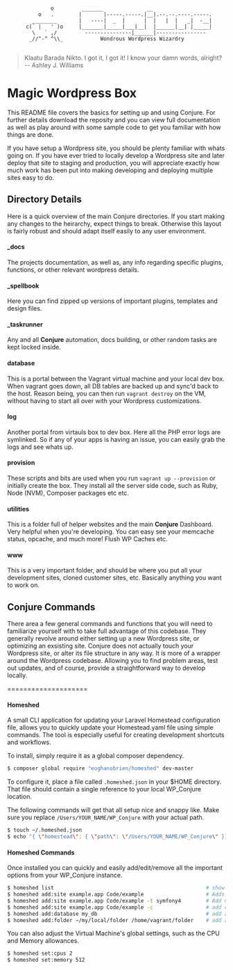 ```    

              o         _______              __
          o   .        |       |-----.-----.|__|.--.--.----.-----.
        ________       |   ----|  _  |      |  |   |  |   _|  -__|
      c(` |   ' )o     |_______|_____|___|__|  |______|__| |_____|
        \   ` ,/         ---------------|______|----------------
       _//^-^ ^\\_            Wondrous Wordpress Wizardry
      
```

>  Klaatu Barada Nikto. I got it, I got it! I know your damn words, alright?
>     -- Ashley J. Williams

# Magic Wordpress Box
This README file covers the basics for setting up and using Conjure. For further details download the reposity and you can view full documentation as well as play around with some sample code to get you familiar with how things are done. 

If you have setup a Wordpress site, you should be plenty familiar with whats going on. If you have ever tried to locally develop a Wordpress site and later deploy that site to staging and production, you will appreciate exactly how much work has been put into making developing and deploying multiple sites easy to do.

## Directory Details
Here is a quick overview of the main Conjure directories. If you start making any changes to the heirarchy, expect things to break. 
Otherwise this layout is fairly robust and should adapt itself easily to any user environment. 

#### _docs
The projects documentation, as well as, any info regarding specific plugins, functions, or other relevant wordpress details.

#### _spellbook
Here you can find zipped up versions of important plugins, templates and design files.

#### _taskrunner
Any and all **Conjure** automation, docs building, or other random tasks are kept locked inside.

#### database
This is a portal between the Vagrant virtual machine and your local dev box. When vagrant goes down, all DB tables are backed up and sync'd back to the host.
Reason being, you can then run `vagrant destroy` on the VM, without having to start all over with your Wordpress customizations.

#### log
Another portal from virtauls box to dev box. Here all the PHP error logs are symlinked. So if any of your apps is having an issue, you can easily grab the logs and see whats up.

#### provision
These scripts and bits are used when you run `vagrant up --provision` or initially create the box. They install all the server side code, such as Ruby, Node (NVM), Composer packages etc etc.

#### utilities
This is a folder full of helper websites and the main **Conjure** Dashboard. Very helpful when you're developing. You can easy see your memcache status, opcache, and much more! Flush WP Caches etc.

#### www
This is a very important folder, and should be where you put all your development sites, cloned customer sites, etc. Basically anything you want to work on.


## Conjure Commands
There area a few general commands and functions that you will need to familiarize yourself with to take full advantage of this codebase. They generally revolve around either setting up a new Wordpress site, or optimizing an exsisting site. Conjure does not actually touch your Wordpress site, or alter its file structure in any way. It is more of a wrapper around the Wordpress codebase. Allowing you to find problem areas, test out updates, and of course, provide a straightforward way to develop locally. 






====================

#### Homeshed
A small CLI application for updating your Laravel Homestead configuration file, allows you to quickly update your Homestead.yaml file using simple commands. The tool is especially useful for creating development shortcuts and workflows.

To install, simply require it as a global composer dependency.
```bash
$ composer global require "eoghanobrien/homeshed" dev-master
```

To configure it, place a file called `.homeshed.json` in your $HOME directory. That file should contain a single reference to your local WP_Conjure location. 

The following commands will get that all setup nice and snappy like. Make sure you replace `/Users/YOUR_NAME/WP_Conjure` with your actual path.
```bash
$ touch ~/.homeshed.json
$ echo "{ \"homestead\": { \"path\": \"/Users/YOUR_NAME/WP_Conjure\" }}" | ~/.homeshed.json
```

#### Homeshed Commands
Once installed you can quickly and easily add/edit/remove all the important options from your WP_Conjure instance.
```bash
$ homeshed list                                                 # show all commands
$ homeshed add:site example.app Code/example                    # Adds a new site or updates an existing site
$ homeshed add:site example.app Code/example -t symfony4        # Add new site based on a type https://laravel.com/docs/5.5/homestead#site-types
$ homeshed add:site example.app Code/example -c                 # add cron schedule to site
$ homeshed add:database my_db                                   # add a new database
$ homeshed add:folder ~/my/local/folder /home/vagrant/folder    # add a shared folder from local to VM
```

You can also adjust the Virtual Machine's global settings, such as the CPU and Memory allowances.
```bash
$ homeshed set:cpus 2
$ homeshed set:memory 512
```